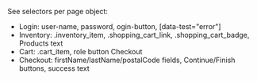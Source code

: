 See selectors per page object:
- Login: user-name, password, ogin-button, [data-test="error"]
- Inventory: .inventory_item, .shopping_cart_link, .shopping_cart_badge, Products text
- Cart: .cart_item, role button Checkout
- Checkout: firstName/lastName/postalCode fields, Continue/Finish buttons, success text

